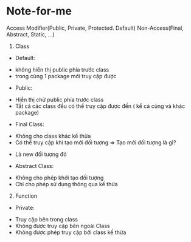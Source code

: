 # Note-for-me
Access Modifier(Public, Private, Protected. Default)
Non-Access(Final, Abstract, Static, ...) 
1. Class
- Default:
+ không hiển thị public phía trước class
+ trong cùng 1 package mới truy cập được 

- Public:
+ Hiển thị chữ public phía trước class
+ Tất cả các class đều có thể truy cập được đến ( kể cả cùng và khác package)

- Final Class:
+ Không cho class khác kế thừa
+ Có thể truy cập khi tạo mới đối tượng
=> Tạo mới đối tượng là gì? 
- Là new đối tượng đó

- Abstract Class:
+ Không cho phép khởi tạo đối tượng 
+ Chỉ cho phép sử dụng thông qua kế thừa
2. Function
- Private:
+ Truy cập bên trong class
+ Không được truy cập bên ngoài Class
+ Không được phép truy cập bởi class kế thừa
